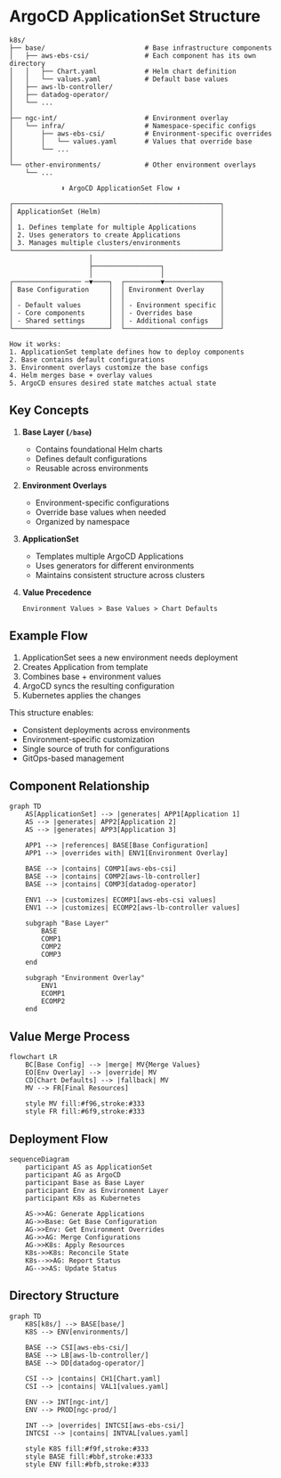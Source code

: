# ArgoCD ApplicationSet Structure

```ascii
k8s/
├── base/                         # Base infrastructure components
│   ├── aws-ebs-csi/              # Each component has its own directory
│   │   ├── Chart.yaml            # Helm chart definition
│   │   └── values.yaml           # Default base values
│   ├── aws-lb-controller/
│   ├── datadog-operator/
│   └── ...
│
├── ngc-int/                      # Environment overlay
│   └── infra/                    # Namespace-specific configs
│       ├── aws-ebs-csi/          # Environment-specific overrides
│       │   └── values.yaml       # Values that override base
│       └── ...
│
└── other-environments/           # Other environment overlays
    └── ...

             ⬇️ ArgoCD ApplicationSet Flow ⬇️

┌────────────────────────────────────────────────────┐
│ ApplicationSet (Helm)                              │
│                                                    │
│ 1. Defines template for multiple Applications      │
│ 2. Uses generators to create Applications          │
│ 3. Manages multiple clusters/environments          │
└────────────────────────────────────────────────────┘
                    │
                    ├─────────────────┐
                    │                 │
┌───────────────── ─▼────┐  ┌─────────▼──────────────┐
│ Base Configuration     │  │ Environment Overlay    │
│                        │  │                        │
│ - Default values       │  │ - Environment specific │
│ - Core components      │  │ - Overrides base       │
│ - Shared settings      │  │ - Additional configs   │
└────────────────────────┘  └────────────────────────┘

How it works:
1. ApplicationSet template defines how to deploy components
2. Base contains default configurations
3. Environment overlays customize the base configs
4. Helm merges base + overlay values
5. ArgoCD ensures desired state matches actual state
```

## Key Concepts

1. **Base Layer (`/base`)**

   - Contains foundational Helm charts
   - Defines default configurations
   - Reusable across environments

2. **Environment Overlays**

   - Environment-specific configurations
   - Override base values when needed
   - Organized by namespace

3. **ApplicationSet**

   - Templates multiple ArgoCD Applications
   - Uses generators for different environments
   - Maintains consistent structure across clusters

4. **Value Precedence**
   ```
   Environment Values > Base Values > Chart Defaults
   ```

## Example Flow

1. ApplicationSet sees a new environment needs deployment
2. Creates Application from template
3. Combines base + environment values
4. ArgoCD syncs the resulting configuration
5. Kubernetes applies the changes

This structure enables:

- Consistent deployments across environments
- Environment-specific customization
- Single source of truth for configurations
- GitOps-based management

## Component Relationship

```mermaid
graph TD
    AS[ApplicationSet] --> |generates| APP1[Application 1]
    AS --> |generates| APP2[Application 2]
    AS --> |generates| APP3[Application 3]

    APP1 --> |references| BASE[Base Configuration]
    APP1 --> |overrides with| ENV1[Environment Overlay]

    BASE --> |contains| COMP1[aws-ebs-csi]
    BASE --> |contains| COMP2[aws-lb-controller]
    BASE --> |contains| COMP3[datadog-operator]

    ENV1 --> |customizes| ECOMP1[aws-ebs-csi values]
    ENV1 --> |customizes| ECOMP2[aws-lb-controller values]

    subgraph "Base Layer"
        BASE
        COMP1
        COMP2
        COMP3
    end

    subgraph "Environment Overlay"
        ENV1
        ECOMP1
        ECOMP2
    end
```

## Value Merge Process

```mermaid
flowchart LR
    BC[Base Config] --> |merge| MV{Merge Values}
    EO[Env Overlay] --> |override| MV
    CD[Chart Defaults] --> |fallback| MV
    MV --> FR[Final Resources]

    style MV fill:#f96,stroke:#333
    style FR fill:#6f9,stroke:#333
```

## Deployment Flow

```mermaid
sequenceDiagram
    participant AS as ApplicationSet
    participant AG as ArgoCD
    participant Base as Base Layer
    participant Env as Environment Layer
    participant K8s as Kubernetes

    AS->>AG: Generate Applications
    AG->>Base: Get Base Configuration
    AG->>Env: Get Environment Overrides
    AG->>AG: Merge Configurations
    AG->>K8s: Apply Resources
    K8s->>K8s: Reconcile State
    K8s-->>AG: Report Status
    AG-->>AS: Update Status
```

## Directory Structure

```mermaid
graph TD
    K8S[k8s/] --> BASE[base/]
    K8S --> ENV[environments/]

    BASE --> CSI[aws-ebs-csi/]
    BASE --> LB[aws-lb-controller/]
    BASE --> DD[datadog-operator/]

    CSI --> |contains| CH1[Chart.yaml]
    CSI --> |contains| VAL1[values.yaml]

    ENV --> INT[ngc-int/]
    ENV --> PROD[ngc-prod/]

    INT --> |overrides| INTCSI[aws-ebs-csi/]
    INTCSI --> |contains| INTVAL[values.yaml]

    style K8S fill:#f9f,stroke:#333
    style BASE fill:#bbf,stroke:#333
    style ENV fill:#bfb,stroke:#333
```
